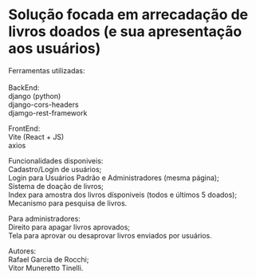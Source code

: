 # Solução focada em arrecadação de livros doados (e sua apresentação aos usuários)

Ferramentas utilizadas:<br><br>
BackEnd:<br> django (python) <br>
             django-cors-headers <br>
             djamgo-rest-framework <br>

FrontEnd: <br>Vite (React + JS) <br>
              axios <br>


Funcionalidades disponiveis: <br>
Cadastro/Login de usuários; <br>
Login para Usuários Padrão e Administradores (mesma página); <br>
Sistema de doação de livros; <br>
Index para amostra dos livros dísponiveis (todos e últimos 5 doados); <br>
Mecanismo para pesquisa de livros. <br>

Para administradores: <br>
Direito para apagar livros aprovados; <br>
Tela para aprovar ou desaprovar livros enviados por usuários. <br>

Autores: <br>
Rafael Garcia de Rocchi; <br>
Vitor Muneretto Tinelli. <br>


